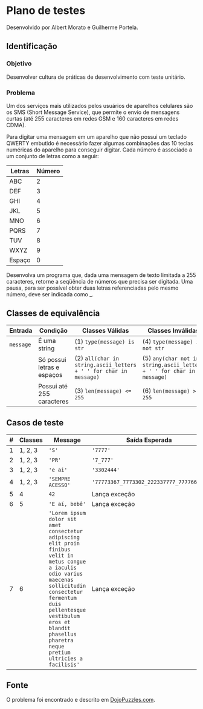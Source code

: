 # Plano de testes

Desenvolvido por Albert Morato e Guilherme Portela.

## Identificação

### Objetivo
Desenvolver cultura de práticas de desenvolvimento com teste unitário.

### Problema
Um dos serviços mais utilizados pelos usuários de aparelhos celulares são os SMS (Short Message Service), que permite o envio de mensagens curtas (até 255 caracteres em redes GSM e 160 caracteres em redes CDMA).

Para digitar uma mensagem em um aparelho que não possui um teclado QWERTY embutido é necessário fazer algumas combinações das 10 teclas numéricas do aparelho para conseguir digitar. Cada número é associado a um conjunto de letras como a seguir:

| Letras | Número |
|--------|--------|
| ABC    | 2      |
| DEF    | 3      |
| GHI    | 4      |
| JKL    | 5      |
| MNO    | 6      |
| PQRS   | 7      |
| TUV    | 8      |
| WXYZ   | 9      |
| Espaço | 0      |

Desenvolva um programa que, dada uma mensagem de texto limitada a 255 caracteres, retorne a seqüência de números que precisa ser digitada. Uma pausa, para ser possível obter duas letras referenciadas pelo mesmo número, deve ser indicada como _.


## Classes de equivalência

| Entrada   | Condição                   | Classes Válidas                                                   | Classes Inválidas                                                     |
|-----------|----------------------------|-------------------------------------------------------------------|-----------------------------------------------------------------------|
| `message` | É uma string               | (1) `type(message) is str`                                        | (4) `type(message) is not str`                                        |
|           | Só possui letras e espaços | (2) `all(char in string.ascii_letters + ' ' for char in message)` | (5) `any(char not in string.ascii_letters + ' ' for char in message)` |
|           | Possui até 255 caracteres  | (3) `len(message) <= 255`                                         | (6) `len(message) > 255`                                              |


## Casos de teste

| #  | Classes 	| Message                                                                                                                                                                                                                                                              | Saída Esperada                          |
|----|---------	|----------------------------------------------------------------------------------------------------------------------------------------------------------------------------------------------------------------------------------------------------------------------|-----------------------------------------|
| 1  | 1, 2, 3 	| `'S'`                                                                                                                                                                                                                                                                | `'7777'`                                |
| 2  | 1, 2, 3 	| `'PR'`                                                                                                                                                                                                                                                               | `'7_777'`                               |
| 3  | 1, 2, 3 	| `'e ai'`                                                                                                                                                                                                                                                             | `'3302444'`                             |
| 4  | 1, 2, 3 	| `'SEMPRE ACESSO'`                                                                                                                                                                                                                                                    | `'77773367_7773302_222337777_77776660'` |
| 5  | 4       	| `42`                                                                                                                                                                                                                                                                 | Lança exceção                           |
| 6  | 5       	| `'E aí, bebê'`                                                                                                                                                                                                                                                       | Lança exceção                           |
| 7  | 6       	| `'Lorem ipsum dolor sit amet consectetur adipiscing elit proin finibus velit in metus congue a iaculis odio varius maecenas sollicitudin consectetur fermentum duis pellentesque vestibulum eros et blandit phasellus pharetra neque pretium ultricies a facilisis'` | Lança exceção                           |


## Fonte

O problema foi encontrado e descrito em [DojoPuzzles.com](http://dojopuzzles.com/problemas/exibe/escrevendo-no-celular/).
